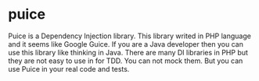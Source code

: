 # puice

Puice is a Dependency Injection library. This library writed in PHP language and it seems like Google Guice. If you are a Java developer then you can use this library like thinking in Java. There are many DI libraries in PHP but they are not easy to use in for TDD. You can not mock them. But you can use Puice in your real code and tests.
